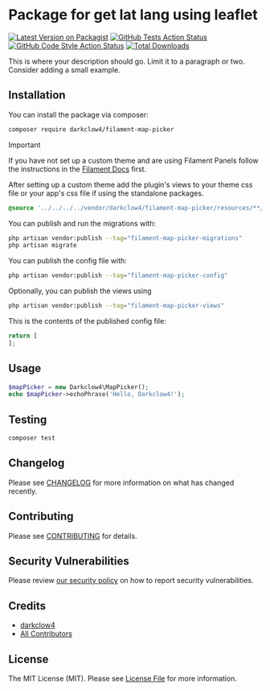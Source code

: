 # Package for get lat lang using leaflet

[![Latest Version on Packagist](https://img.shields.io/packagist/v/darkclow4/filament-map-picker.svg?style=flat-square)](https://packagist.org/packages/darkclow4/filament-map-picker)
[![GitHub Tests Action Status](https://img.shields.io/github/actions/workflow/status/darkclow4/filament-map-picker/run-tests.yml?branch=main&label=tests&style=flat-square)](https://github.com/darkclow4/filament-map-picker/actions?query=workflow%3Arun-tests+branch%3Amain)
[![GitHub Code Style Action Status](https://img.shields.io/github/actions/workflow/status/darkclow4/filament-map-picker/fix-php-code-style-issues.yml?branch=main&label=code%20style&style=flat-square)](https://github.com/darkclow4/filament-map-picker/actions?query=workflow%3A"Fix+PHP+code+styling"+branch%3Amain)
[![Total Downloads](https://img.shields.io/packagist/dt/darkclow4/filament-map-picker.svg?style=flat-square)](https://packagist.org/packages/darkclow4/filament-map-picker)



This is where your description should go. Limit it to a paragraph or two. Consider adding a small example.

## Installation

You can install the package via composer:

```bash
composer require darkclow4/filament-map-picker
```

> [!IMPORTANT]
> If you have not set up a custom theme and are using Filament Panels follow the instructions in the [Filament Docs](https://filamentphp.com/docs/4.x/styling/overview#creating-a-custom-theme) first.

After setting up a custom theme add the plugin's views to your theme css file or your app's css file if using the standalone packages.

```css
@source '../../../../vendor/darkclow4/filament-map-picker/resources/**/*.blade.php';
```

You can publish and run the migrations with:

```bash
php artisan vendor:publish --tag="filament-map-picker-migrations"
php artisan migrate
```

You can publish the config file with:

```bash
php artisan vendor:publish --tag="filament-map-picker-config"
```

Optionally, you can publish the views using

```bash
php artisan vendor:publish --tag="filament-map-picker-views"
```

This is the contents of the published config file:

```php
return [
];
```

## Usage

```php
$mapPicker = new Darkclow4\MapPicker();
echo $mapPicker->echoPhrase('Hello, Darkclow4!');
```

## Testing

```bash
composer test
```

## Changelog

Please see [CHANGELOG](CHANGELOG.md) for more information on what has changed recently.

## Contributing

Please see [CONTRIBUTING](.github/CONTRIBUTING.md) for details.

## Security Vulnerabilities

Please review [our security policy](.github/SECURITY.md) on how to report security vulnerabilities.

## Credits

- [darkclow4](https://github.com/darkclow4)
- [All Contributors](../../contributors)

## License

The MIT License (MIT). Please see [License File](LICENSE.md) for more information.
